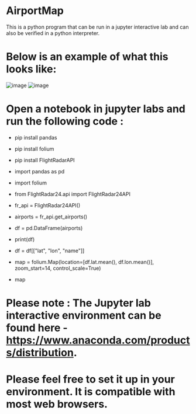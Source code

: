 # AirportMap
This is a python program that can be run in a jupyter interactive lab and can also be verified in a python interpreter.

# Below is an example of what this looks like:

![image](https://user-images.githubusercontent.com/101802030/183252346-dd73c805-b1ed-4cde-9514-3dadcbc2984e.png)
![image](https://user-images.githubusercontent.com/101802030/183252293-65eb58e7-ffad-4283-b88e-ed42e9c6c3ab.png)

# Open a notebook in jupyter labs and run the following code :

- pip install pandas
- pip install folium
- pip install FlightRadarAPI

- import pandas as pd
- import folium
- from FlightRadar24.api import FlightRadar24API

- fr_api = FlightRadar24API()
- airports = fr_api.get_airports()
- df = pd.DataFrame(airports)
- print(df)

- df = df[["lat", "lon", "name"]]
- map = folium.Map(location=[df.lat.mean(), df.lon.mean()], zoom_start=14, control_scale=True)
- map

# Please note : The Jupyter lab interactive environment can be found here - https://www.anaconda.com/products/distribution.
# Please feel free to set it up in your environment. It is compatible with most web browsers.

